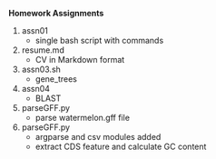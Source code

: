 **Homework Assignments**
1. assn01
   * single bash script with commands
2. resume.md
   * CV in Markdown format
3. assn03.sh
   * gene_trees
4. assn04
   * BLAST
5. parseGFF.py
   * parse watermelon.gff file
6. parseGFF.py
   * argparse and csv modules added
   * extract CDS feature and calculate GC content

